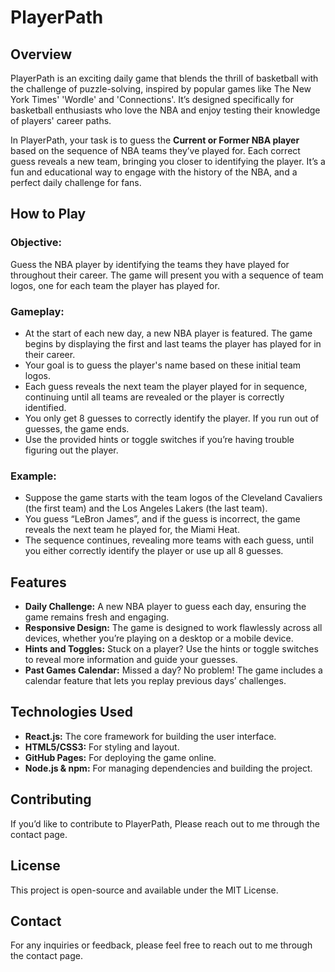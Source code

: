 # PlayerPath

## Overview
PlayerPath is an exciting daily game that blends the thrill of basketball with the challenge of puzzle-solving, inspired by popular games like The New York Times' 'Wordle' and 'Connections'. It’s designed specifically for basketball enthusiasts who love the NBA and enjoy testing their knowledge of players' career paths.

In PlayerPath, your task is to guess the **Current or Former NBA player** based on the sequence of NBA teams they’ve played for. Each correct guess reveals a new team, bringing you closer to identifying the player. It’s a fun and educational way to engage with the history of the NBA, and a perfect daily challenge for fans.

## How to Play

### Objective:
Guess the NBA player by identifying the teams they have played for throughout their career. The game will present you with a sequence of team logos, one for each team the player has played for.

### Gameplay:
- At the start of each new day, a new NBA player is featured. The game begins by displaying the first and last teams the player has played for in their career.
- Your goal is to guess the player's name based on these initial team logos.
- Each guess reveals the next team the player played for in sequence, continuing until all teams are revealed or the player is correctly identified.
- You only get 8 guesses to correctly identify the player. If you run out of guesses, the game ends.
- Use the provided hints or toggle switches if you’re having trouble figuring out the player.

### Example:
- Suppose the game starts with the team logos of the Cleveland Cavaliers (the first team) and the Los Angeles Lakers (the last team).
- You guess “LeBron James”, and if the guess is incorrect, the game reveals the next team he played for, the Miami Heat.
- The sequence continues, revealing more teams with each guess, until you either correctly identify the player or use up all 8 guesses.

## Features
- **Daily Challenge:** A new NBA player to guess each day, ensuring the game remains fresh and engaging.
- **Responsive Design:** The game is designed to work flawlessly across all devices, whether you’re playing on a desktop or a mobile device.
- **Hints and Toggles:** Stuck on a player? Use the hints or toggle switches to reveal more information and guide your guesses.
- **Past Games Calendar:** Missed a day? No problem! The game includes a calendar feature that lets you replay previous days’ challenges.

## Technologies Used
- **React.js:** The core framework for building the user interface.
- **HTML5/CSS3:** For styling and layout.
- **GitHub Pages:** For deploying the game online.
- **Node.js & npm:** For managing dependencies and building the project.

## Contributing
If you’d like to contribute to PlayerPath, Please reach out to me through the contact page.

## License
This project is open-source and available under the MIT License.

## Contact
For any inquiries or feedback, please feel free to reach out to me through the contact page.
